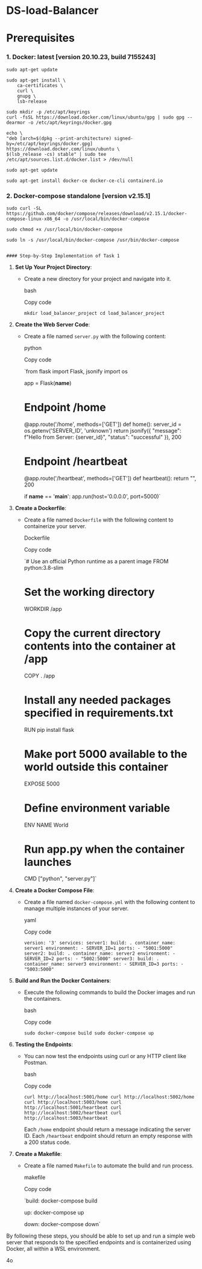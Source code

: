 # DS-load-Balancer
# Prerequisites
### 1. Docker: latest [version 20.10.23, build 7155243]

    sudo apt-get update

    sudo apt-get install \
        ca-certificates \
        curl \
        gnupg \
        lsb-release

    sudo mkdir -p /etc/apt/keyrings
    curl -fsSL https://download.docker.com/linux/ubuntu/gpg | sudo gpg --dearmor -o /etc/apt/keyrings/docker.gpg

    echo \
    "deb [arch=$(dpkg --print-architecture) signed-by=/etc/apt/keyrings/docker.gpg] https://download.docker.com/linux/ubuntu \
    $(lsb_release -cs) stable" | sudo tee /etc/apt/sources.list.d/docker.list > /dev/null

    sudo apt-get update

    sudo apt-get install docker-ce docker-ce-cli containerd.io

### 2. Docker-compose standalone [version v2.15.1]
    sudo curl -SL https://github.com/docker/compose/releases/download/v2.15.1/docker-compose-linux-x86_64 -o /usr/local/bin/docker-compose
    
    sudo chmod +x /usr/local/bin/docker-compose
    
    sudo ln -s /usr/local/bin/docker-compose /usr/bin/docker-compose

    
    #### Step-by-Step Implementation of Task 1

1.  **Set Up Your Project Directory**:

    -   Create a new directory for your project and navigate into it.

        bash

        Copy code

        `mkdir load_balancer_project
        cd load_balancer_project`

2.  **Create the Web Server Code**:

    -   Create a file named `server.py` with the following content:

        python

        Copy code

        `from flask import Flask, jsonify
        import os

        app = Flask(__name__)

        # Endpoint /home
        @app.route('/home', methods=['GET'])
        def home():
            server_id = os.getenv('SERVER_ID', 'unknown')
            return jsonify({
                "message": f"Hello from Server: {server_id}",
                "status": "successful"
            }), 200

        # Endpoint /heartbeat
        @app.route('/heartbeat', methods=['GET'])
        def heartbeat():
            return "", 200

        if __name__ == '__main__':
            app.run(host='0.0.0.0', port=5000)`

3.  **Create a Dockerfile**:

    -   Create a file named `Dockerfile` with the following content to containerize your server.

        Dockerfile

        Copy code

        `# Use an official Python runtime as a parent image
        FROM python:3.8-slim

        # Set the working directory
        WORKDIR /app

        # Copy the current directory contents into the container at /app
        COPY . /app

        # Install any needed packages specified in requirements.txt
        RUN pip install flask

        # Make port 5000 available to the world outside this container
        EXPOSE 5000

        # Define environment variable
        ENV NAME World

        # Run app.py when the container launches
        CMD ["python", "server.py"]`

4.  **Create a Docker Compose File**:

    -   Create a file named `docker-compose.yml` with the following content to manage multiple instances of your server.

        yaml

        Copy code

        `version: '3'
        services:
          server1:
            build: .
            container_name: server1
            environment:
              - SERVER_ID=1
            ports:
              - "5001:5000"
          server2:
            build: .
            container_name: server2
            environment:
              - SERVER_ID=2
            ports:
              - "5002:5000"
          server3:
            build: .
            container_name: server3
            environment:
              - SERVER_ID=3
            ports:
              - "5003:5000"`

5.  **Build and Run the Docker Containers**:

    -   Execute the following commands to build the Docker images and run the containers.

        bash

        Copy code

        `sudo docker-compose build
        sudo docker-compose up`

6.  **Testing the Endpoints**:

    -   You can now test the endpoints using curl or any HTTP client like Postman.

        bash

        Copy code

        `curl http://localhost:5001/home
        curl http://localhost:5002/home
        curl http://localhost:5003/home
        curl http://localhost:5001/heartbeat
        curl http://localhost:5002/heartbeat
        curl http://localhost:5003/heartbeat`

        Each `/home` endpoint should return a message indicating the server ID. Each `/heartbeat` endpoint should return an empty response with a 200 status code.

7.  **Create a Makefile**:

    -   Create a file named `Makefile` to automate the build and run process.

        makefile

        Copy code

        `build:
        	docker-compose build

        up:
        	docker-compose up

        down:
        	docker-compose down`

By following these steps, you should be able to set up and run a simple web server that responds to the specified endpoints and is containerized using Docker, all within a WSL environment.

4o
